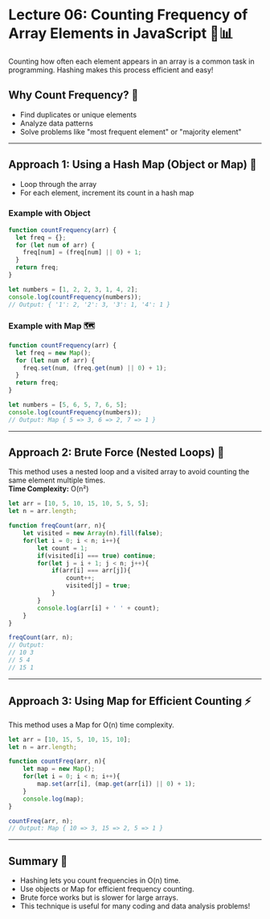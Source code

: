 # Lecture 06: Counting Frequency of Array Elements in JavaScript 🔢📊

Counting how often each element appears in an array is a common task in programming. Hashing makes this process efficient and easy!

## Why Count Frequency? 🤔

- Find duplicates or unique elements
- Analyze data patterns
- Solve problems like "most frequent element" or "majority element"

---

## Approach 1: Using a Hash Map (Object or Map) 🚀

- Loop through the array
- For each element, increment its count in a hash map

### Example with Object

```javascript
function countFrequency(arr) {
  let freq = {};
  for (let num of arr) {
    freq[num] = (freq[num] || 0) + 1;
  }
  return freq;
}

let numbers = [1, 2, 2, 3, 1, 4, 2];
console.log(countFrequency(numbers));
// Output: { '1': 2, '2': 3, '3': 1, '4': 1 }
```

### Example with Map 🗺️

```javascript
function countFrequency(arr) {
  let freq = new Map();
  for (let num of arr) {
    freq.set(num, (freq.get(num) || 0) + 1);
  }
  return freq;
}

let numbers = [5, 6, 5, 7, 6, 5];
console.log(countFrequency(numbers));
// Output: Map { 5 => 3, 6 => 2, 7 => 1 }
```

---

## Approach 2: Brute Force (Nested Loops) 🐢

This method uses a nested loop and a visited array to avoid counting the same element multiple times.  
**Time Complexity:** O(n²)

```javascript
let arr = [10, 5, 10, 15, 10, 5, 5, 5];
let n = arr.length;

function freqCount(arr, n){
    let visited = new Array(n).fill(false);
    for(let i = 0; i < n; i++){
        let count = 1;
        if(visited[i] === true) continue;
        for(let j = i + 1; j < n; j++){
            if(arr[i] === arr[j]){
                count++;
                visited[j] = true;
            }
        }
        console.log(arr[i] + ' ' + count);
    }
}

freqCount(arr, n);
// Output:
// 10 3
// 5 4
// 15 1
```

---

## Approach 3: Using Map for Efficient Counting ⚡

This method uses a Map for O(n) time complexity.

```javascript
let arr = [10, 15, 5, 10, 15, 10];
let n = arr.length;

function countFreq(arr, n){
    let map = new Map();
    for(let i = 0; i < n; i++){
        map.set(arr[i], (map.get(arr[i]) || 0) + 1);
    }
    console.log(map);
}

countFreq(arr, n);
// Output: Map { 10 => 3, 15 => 2, 5 => 1 }
```

---

## Summary 🎉

- Hashing lets you count frequencies in O(n) time.
- Use objects or Map for efficient frequency counting.
- Brute force works but is slower for large arrays.
- This technique is useful for many coding and data analysis problems!